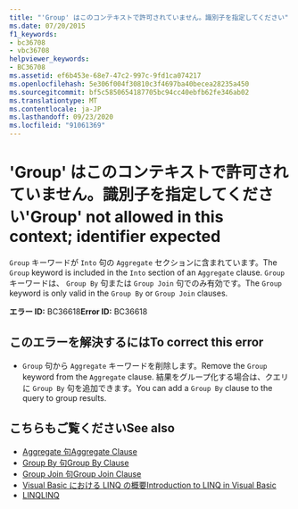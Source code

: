 ```yaml
---
title: "'Group' はこのコンテキストで許可されていません。識別子を指定してください"
ms.date: 07/20/2015
f1_keywords:
- bc36708
- vbc36708
helpviewer_keywords:
- BC36708
ms.assetid: ef6b453e-68e7-47c2-997c-9fd1ca074217
ms.openlocfilehash: 5e306f004f30810c3f4697ba40becea28235a450
ms.sourcegitcommit: bf5c5850654187705bc94cc40ebfb62fe346ab02
ms.translationtype: MT
ms.contentlocale: ja-JP
ms.lasthandoff: 09/23/2020
ms.locfileid: "91061369"
---
```

# <a name="group-not-allowed-in-this-context-identifier-expected"></a><span data-ttu-id="0d943-102">'Group' はこのコンテキストで許可されていません。識別子を指定してください</span><span class="sxs-lookup"><span data-stu-id="0d943-102">'Group' not allowed in this context; identifier expected</span></span>

<span data-ttu-id="0d943-103">`Group` キーワードが `Into` 句の `Aggregate` セクションに含まれています。</span><span class="sxs-lookup"><span data-stu-id="0d943-103">The `Group` keyword is included in the `Into` section of an `Aggregate` clause.</span></span> <span data-ttu-id="0d943-104">`Group` キーワードは、 `Group By` 句または `Group Join` 句でのみ有効です。</span><span class="sxs-lookup"><span data-stu-id="0d943-104">The `Group` keyword is only valid in the `Group By` or `Group Join` clauses.</span></span>  
  
 <span data-ttu-id="0d943-105">**エラー ID:** BC36618</span><span class="sxs-lookup"><span data-stu-id="0d943-105">**Error ID:** BC36618</span></span>  
  
## <a name="to-correct-this-error"></a><span data-ttu-id="0d943-106">このエラーを解決するには</span><span class="sxs-lookup"><span data-stu-id="0d943-106">To correct this error</span></span>  
  
- <span data-ttu-id="0d943-107">`Group` 句から `Aggregate` キーワードを削除します。</span><span class="sxs-lookup"><span data-stu-id="0d943-107">Remove the `Group` keyword from the `Aggregate` clause.</span></span> <span data-ttu-id="0d943-108">結果をグループ化する場合は、クエリに `Group By` 句を追加できます。</span><span class="sxs-lookup"><span data-stu-id="0d943-108">You can add a `Group By` clause to the query to group results.</span></span>  
  
## <a name="see-also"></a><span data-ttu-id="0d943-109">こちらもご覧ください</span><span class="sxs-lookup"><span data-stu-id="0d943-109">See also</span></span>

- [<span data-ttu-id="0d943-110">Aggregate 句</span><span class="sxs-lookup"><span data-stu-id="0d943-110">Aggregate Clause</span></span>](../language-reference/queries/aggregate-clause.md)
- [<span data-ttu-id="0d943-111">Group By 句</span><span class="sxs-lookup"><span data-stu-id="0d943-111">Group By Clause</span></span>](../language-reference/queries/group-by-clause.md)
- [<span data-ttu-id="0d943-112">Group Join 句</span><span class="sxs-lookup"><span data-stu-id="0d943-112">Group Join Clause</span></span>](../language-reference/queries/group-join-clause.md)
- [<span data-ttu-id="0d943-113">Visual Basic における LINQ の概要</span><span class="sxs-lookup"><span data-stu-id="0d943-113">Introduction to LINQ in Visual Basic</span></span>](../programming-guide/language-features/linq/introduction-to-linq.md)
- [<span data-ttu-id="0d943-114">LINQ</span><span class="sxs-lookup"><span data-stu-id="0d943-114">LINQ</span></span>](../programming-guide/language-features/linq/index.md)
